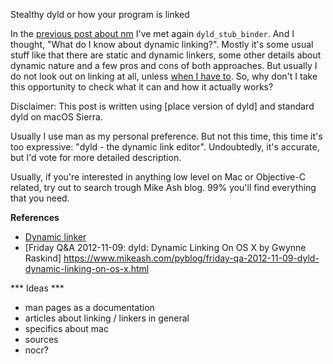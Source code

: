 Stealthy dyld or how your program is linked

In the [previous post about nm](link) I've met again `dyld_stub_binder`. And I thought, "What do I know about dynamic linking?". Mostly it's some usual stuff like that there are static and dynamic linkers, some other details about dynamic nature and a few pros and cons of both approaches. But usually I do not look out on linking at all, unless [when I have to](https://stackoverflow.com/questions/39701879/dyld-library-not-loaded-rpath-libswiftquartzcore-dylib). So, why don't I take this opportunity to check what it can and how it actually works?

Disclaimer: This post is written using [place version of dyld] and standard dyld on macOS Sierra.

Usually I use man as my personal preference. But not this time, this time it's too expressive: "dyld - the dynamic link editor". Undoubtedly, it's accurate,  but I'd vote for more detailed description.

Usually, if you're interested in anything low level on Mac or Objective-C related, try out to search trough Mike Ash blog. 99% you'll find everything that you need. 

**References**
- [Dynamic linker](https://en.wikipedia.org/wiki/Dynamic_linker)
- [Friday Q&A 2012-11-09: dyld: Dynamic Linking On OS X
by Gwynne Raskind] https://www.mikeash.com/pyblog/friday-qa-2012-11-09-dyld-dynamic-linking-on-os-x.html


*** Ideas ***

- man pages as a documentation
- articles about linking / linkers in general
- specifics about mac
- sources
- nocr?
